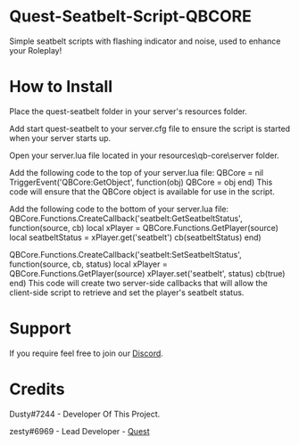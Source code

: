 # Quest-Seatbelt-Script-QBCORE
Simple seatbelt scripts with flashing indicator and noise, used to enhance your Roleplay!

# How to Install
Place the quest-seatbelt folder in your server's resources folder.

Add start quest-seatbelt to your server.cfg file to ensure the script is started when your server starts up.

Open your server.lua file located in your resources\qb-core\server folder.

Add the following code to the top of your server.lua file:
QBCore = nil
TriggerEvent('QBCore:GetObject', function(obj) QBCore = obj end)
This code will ensure that the QBCore object is available for use in the script.

Add the following code to the bottom of your server.lua file:
QBCore.Functions.CreateCallback('seatbelt:GetSeatbeltStatus', function(source, cb)
    local xPlayer = QBCore.Functions.GetPlayer(source)
    local seatbeltStatus = xPlayer.get('seatbelt')
    cb(seatbeltStatus)
end)

QBCore.Functions.CreateCallback('seatbelt:SetSeatbeltStatus', function(source, cb, status)
    local xPlayer = QBCore.Functions.GetPlayer(source)
    xPlayer.set('seatbelt', status)
    cb(true)
end)
This code will create two server-side callbacks that will allow the client-side script to retrieve and set the player's seatbelt status.

# Support
If you require feel free to join our [Discord](https://discord.gg/BsMPHWmXuM).

# Credits
Dusty#7244 - Developer Of This Project.

zesty#6969 - Lead Developer - [Quest](https://discord.gg/BsMPHWmXuM)
